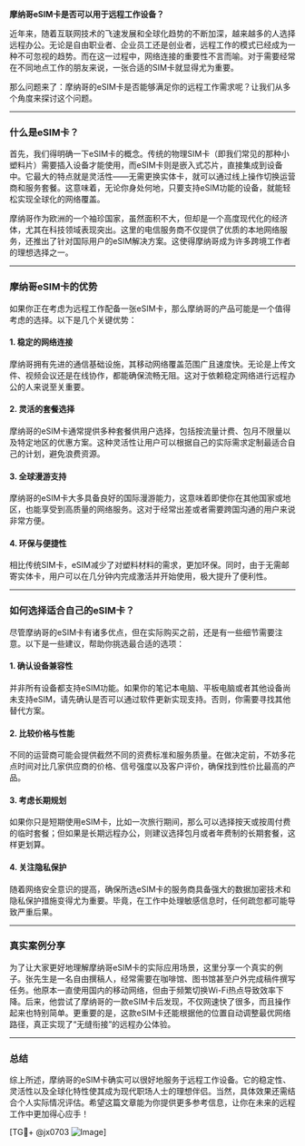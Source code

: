 **摩纳哥eSIM卡是否可以用于远程工作设备？**

近年来，随着互联网技术的飞速发展和全球化趋势的不断加深，越来越多的人选择远程办公。无论是自由职业者、企业员工还是创业者，远程工作的模式已经成为一种不可忽视的趋势。而在这一过程中，网络连接的重要性不言而喻。对于需要经常在不同地点工作的朋友来说，一张合适的SIM卡就显得尤为重要。

那么问题来了：摩纳哥的eSIM卡是否能够满足你的远程工作需求呢？让我们从多个角度来探讨这个问题。

---

### **什么是eSIM卡？**
首先，我们得明确一下eSIM卡的概念。传统的物理SIM卡（即我们常见的那种小塑料片）需要插入设备才能使用，而eSIM卡则是嵌入式芯片，直接集成到设备中。它最大的特点就是灵活性——无需更换实体卡，就可以通过线上操作切换运营商和服务套餐。这意味着，无论你身处何地，只要支持eSIM功能的设备，就能轻松实现全球化的网络覆盖。

摩纳哥作为欧洲的一个袖珍国家，虽然面积不大，但却是一个高度现代化的经济体，尤其在科技领域表现突出。这里的电信服务商不仅提供了优质的本地网络服务，还推出了针对国际用户的eSIM解决方案。这使得摩纳哥成为许多跨境工作者的理想选择之一。

---

### **摩纳哥eSIM卡的优势**
如果你正在考虑为远程工作配备一张eSIM卡，那么摩纳哥的产品可能是一个值得考虑的选择。以下是几个关键优势：

#### 1. **稳定的网络连接**
摩纳哥拥有先进的通信基础设施，其移动网络覆盖范围广且速度快。无论是上传文件、视频会议还是在线协作，都能确保流畅无阻。这对于依赖稳定网络进行远程办公的人来说至关重要。

#### 2. **灵活的套餐选择**
摩纳哥的eSIM卡通常提供多种套餐供用户选择，包括按流量计费、包月不限量以及特定地区的优惠方案。这种灵活性让用户可以根据自己的实际需求定制最适合自己的计划，避免浪费资源。

#### 3. **全球漫游支持**
摩纳哥的eSIM卡大多具备良好的国际漫游能力，这意味着即使你在其他国家或地区，也能享受到高质量的网络服务。这对于经常出差或者需要跨国沟通的用户来说非常方便。

#### 4. **环保与便捷性**
相比传统SIM卡，eSIM减少了对塑料材料的需求，更加环保。同时，由于无需邮寄实体卡，用户可以在几分钟内完成激活并开始使用，极大提升了便利性。

---

### **如何选择适合自己的eSIM卡？**
尽管摩纳哥的eSIM卡有诸多优点，但在实际购买之前，还是有一些细节需要注意。以下是一些建议，帮助你挑选最合适的选项：

#### 1. **确认设备兼容性**
并非所有设备都支持eSIM功能。如果你的笔记本电脑、平板电脑或者其他设备尚未支持eSIM，请先确认是否可以通过软件更新实现支持。否则，你需要寻找其他替代方案。

#### 2. **比较价格与性能**
不同的运营商可能会提供截然不同的资费标准和服务质量。在做决定前，不妨多花点时间对比几家供应商的价格、信号强度以及客户评价，确保找到性价比最高的产品。

#### 3. **考虑长期规划**
如果你只是短期使用eSIM卡，比如一次旅行期间，那么可以选择按天或按周付费的临时套餐；但如果是长期远程办公，则建议选择包月或者年费制的长期套餐，这样更划算。

#### 4. **关注隐私保护**
随着网络安全意识的提高，确保所选eSIM卡的服务商具备强大的数据加密技术和隐私保护措施变得尤为重要。毕竟，在工作中处理敏感信息时，任何疏忽都可能导致严重后果。

---

### **真实案例分享**
为了让大家更好地理解摩纳哥eSIM卡的实际应用场景，这里分享一个真实的例子。张先生是一名自由撰稿人，经常需要在咖啡馆、图书馆甚至户外完成稿件撰写任务。他原本一直使用国内的移动网络，但由于频繁切换Wi-Fi热点导致效率下降。后来，他尝试了摩纳哥的一款eSIM卡后发现，不仅网速快了很多，而且操作起来也特别简单。更重要的是，这款eSIM卡还能根据他的位置自动调整最优网络路径，真正实现了“无缝衔接”的远程办公体验。

---

### **总结**
综上所述，摩纳哥的eSIM卡确实可以很好地服务于远程工作设备。它的稳定性、灵活性以及全球化特性使其成为现代职场人士的理想伴侣。当然，具体效果还需结合个人实际情况评估。希望这篇文章能为你提供更多参考信息，让你在未来的远程工作中更加得心应手！

[TG💪+ @jx0703 ![Image](https://github.com/user-attachments/assets/dbca1d08-cadb-493c-b0ec-ad6f7a83f270)]
